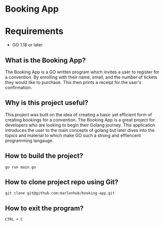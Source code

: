 # Booking App

# Requirements 
* GO 1.18 or later


## What is the Booking App?
The Booking App is a GO written program which invites a user to register for a convention. By enrolling with their name, email, and the number of tickets they would like to purchase. This then prints a receipt for the user's confirmation.

## Why is this project useful?
This project was built on the idea of creating a basic yet efficient form of creating bookings for a convention.
The Booking App is a great project for developers who are looking to begin their Golang journey. This application 
introduces the user to the main concepts of golang but later dives into the topics and material to which make GO 
such a strong and effiencent programming langauge.

## How to build the project?
    go run main.go

## How to clone project repo using Git? 
    
    git clone git@github.com:marlonhub/booking-app.git
    

## How to exit the program?
    CTRL + C
